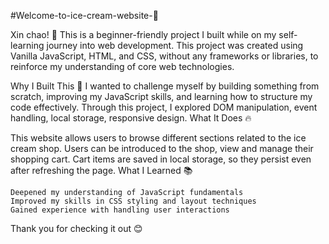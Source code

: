 #Welcome-to-ice-cream-website-🎉

Xin chao! 👋 
This is a beginner-friendly project I built while on my self-learning journey into web development. This project was created using Vanilla JavaScript, HTML, and CSS, without any frameworks or libraries, to reinforce my understanding of core web technologies.

Why I Built This 🚀
I wanted to challenge myself by building something from scratch, improving my JavaScript skills, and learning how to structure my code effectively. Through this project, I explored DOM manipulation, event handling, local storage, responsive design.
What It Does 🔥

This website allows users to browse different sections related to the ice cream shop. Users can be introduced to the shop, view and manage their shopping cart. Cart items are saved in local storage, so they persist even after refreshing the page.
What I Learned 📚

    Deepened my understanding of JavaScript fundamentals
    Improved my skills in CSS styling and layout techniques
    Gained experience with handling user interactions

Thank you for checking it out 😊
